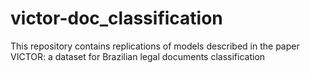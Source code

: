 # victor-doc_classification
This repository contains replications of models described in the paper VICTOR: a dataset for Brazilian legal documents classification
